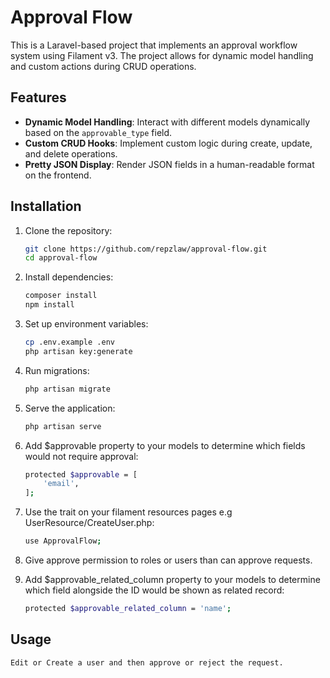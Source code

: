 # Approval Flow

This is a Laravel-based project that implements an approval workflow system using Filament v3. The project allows for dynamic model handling and custom actions during CRUD operations.

## Features

- **Dynamic Model Handling**: Interact with different models dynamically based on the `approvable_type` field.
- **Custom CRUD Hooks**: Implement custom logic during create, update, and delete operations.
- **Pretty JSON Display**: Render JSON fields in a human-readable format on the frontend.

## Installation

1. Clone the repository:
    ```sh
    git clone https://github.com/repzlaw/approval-flow.git
    cd approval-flow
    ```

2. Install dependencies:
    ```sh
    composer install
    npm install
    ```

3. Set up environment variables:
    ```sh
    cp .env.example .env
    php artisan key:generate
    ```

4. Run migrations:
    ```sh
    php artisan migrate
    ```

5. Serve the application:
    ```sh
    php artisan serve
    ```

6. Add $approvable property to your models to determine which fields would not require approval:
    ```sh
    protected $approvable = [
        'email',
    ];
    ```

7. Use the trait on your filament resources pages e.g UserResource/CreateUser.php:
    ```sh
    use ApprovalFlow;
    ```

8. Give approve permission to roles or users than can approve requests.

9. Add $approvable_related_column property to your models to determine which field alongside the ID would be shown as related record:
    ```sh
    protected $approvable_related_column = 'name';
    ```

## Usage
    Edit or Create a user and then approve or reject the request.
